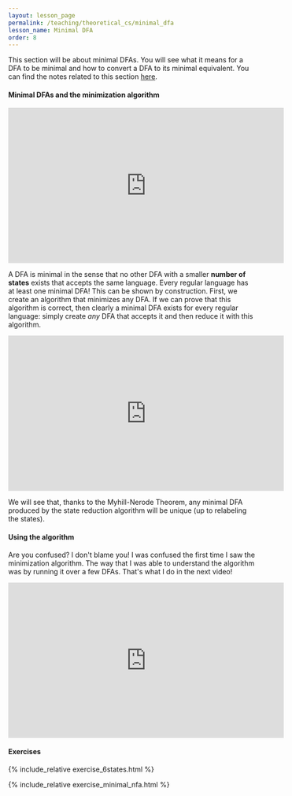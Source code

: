 ```yaml
---
layout: lesson_page
permalink: /teaching/theoretical_cs/minimal_dfa
lesson_name: Minimal DFA
order: 8
---
```


<!-- This section is to be redone, with a proof of correctness video -->

This section will be about minimal DFAs. You will see what it means for a DFA to be minimal and how to convert a DFA to its minimal equivalent. You can find the notes related to this section [here](minimal_dfa.pdf).

<h4>Minimal DFAs and the minimization algorithm</h4>

<iframe width="560" height="315" src="https://www.youtube.com/embed/h5VL6FuXS58" title="YouTube video player" frameborder="0" allow="accelerometer; autoplay; clipboard-write; encrypted-media; gyroscope; picture-in-picture; web-share" allowfullscreen></iframe>

A DFA is minimal in the sense that no other DFA with a smaller **number of states** exists that accepts the same language. Every regular language has at least one minimal DFA! This can be shown by construction. First, we create an algorithm that minimizes any DFA. If we can prove that this algorithm is correct, then clearly a minimal DFA exists for every regular language: simply create *any* DFA that accepts it and then reduce it with this algorithm.

<iframe width="560" height="315" src="https://www.youtube.com/embed/C4K1o8cWfc4" title="YouTube video player" frameborder="0" allow="accelerometer; autoplay; clipboard-write; encrypted-media; gyroscope; picture-in-picture" allowfullscreen></iframe>

We will see that, thanks to the Myhill-Nerode Theorem, any minimal DFA produced by the state reduction algorithm will be unique (up to relabeling the states).

<h4>Using the algorithm</h4>

Are you confused? I don't blame you! I was confused the first time I saw the minimization algorithm. The way that I was able to understand the algorithm was by running it over a few DFAs. That's what I do in the next video!

<iframe width="560" height="315" src="https://www.youtube.com/embed/9hFa2wY77D8" title="YouTube video player" frameborder="0" allow="accelerometer; autoplay; clipboard-write; encrypted-media; gyroscope; picture-in-picture" allowfullscreen></iframe>

<h4>Exercises</h4>

<!-- This video has a mistake in it, needs to be corrected -->

{% include_relative exercise_6states.html %}

{% include_relative exercise_minimal_nfa.html %}

<!-- Include T/F about minimality and identify of languages -->